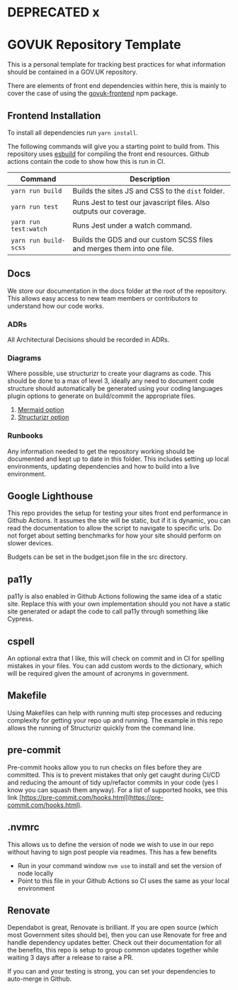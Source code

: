 # DEPRECATED x

# GOVUK Repository Template

This is a personal template for tracking best practices for what information should be contained in a GOV.UK repository.

There are elements of front end dependencies within here, this is mainly to cover the case of using the [govuk-frontend](https://frontend.design-system.service.gov.uk/) npm package.

## Frontend Installation

To install all dependencies run `yarn install`.

The following commands will give you a starting point to build from. This repository uses [esbuild](https://esbuild.github.io/) for compiling the front end resources. Github actions contain the code to show how this is run in CI.

|Command|Description|
|---|---|
|`yarn run build`|Builds the sites JS and CSS to the `dist` folder.|
|`yarn run test`|Runs Jest to test our javascript files. Also outputs our coverage.|
|`yarn run test:watch`|Runs Jest under a watch command.|
|`yarn run build-scss`|Builds the GDS and our custom SCSS files and merges them into one file.|

## Docs

We store our documentation in the docs folder at the root of the repository. This allows easy access to new team members or contributors to understand how our code works.

### ADRs

All Architectural Decisions should be recorded in ADRs.

### Diagrams

Where possible, use structurizr to create your diagrams as code. This should be done to a max of level 3, ideally any need to document code structure should automatically be generated using your coding languages plugin options to generate on build/commit the appropriate files.

1. [Mermaid option](./docs/diagrams/mermaid/README.md)
2. [Structurizr option](./docs/diagrams/dsl/README.md)

### Runbooks

Any information needed to get the repository working should be documented and kept up to date in this folder. This includes setting up local environments, updating dependencies and how to build into a live environment.

## Google Lighthouse

This repo provides the setup for testing your sites front end performance in Github Actions. It assumes the site will be static, but if it is dynamic, you can read the documentation to allow the script to navigate to specific urls. Do not forget about setting benchmarks for how your site should perform on slower devices.

Budgets can be set in the budget.json file in the src directory.

## pa11y

pa11y is also enabled in Github Actions following the same idea of a static site. Replace this with your own implementation should you not have a static site generated or adapt the code to call pa11y through something like Cypress.

## cspell

An optional extra that I like, this will check on commit and in CI for spelling mistakes in your files. You can add custom words to the dictionary, which will be required given the amount of acronyms in government.

## Makefile

Using Makefiles can help with running multi step processes and reducing complexity for getting your repo up and running. The example in this repo allows the running of Structurizr quickly from the command line.

## pre-commit

Pre-commit hooks allow you to run checks on files before they are committed. This is to prevent mistakes that only get caught during CI/CD and reducing the amount of tidy up/refactor commits in your code (yes I know you can squash them anyway). For a list of supported hooks, see this link [https://pre-commit.com/hooks.html](https://pre-commit.com/hooks.html).

## .nvmrc

This allows us to define the version of node we wish to use in our repo without having to sign post people via readmes. This has a few benefits

* Run in your command window `nvm use` to install and set the version of node locally
* Point to this file in your Github Actions so CI uses the same as your local environment

## Renovate

Dependabot is great, Renovate is brilliant. If you are open source (which most Government sites should be), then you can use Renovate for free and handle dependency updates better. Check out their documentation for all the benefits, this repo is setup to group common updates together while waiting 3 days after a release to raise a PR.

If you can and your testing is strong, you can set your dependencies to auto-merge in Github.
